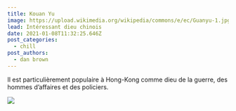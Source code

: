 ```yaml
---
title: Kouan Yu
image: https://upload.wikimedia.org/wikipedia/commons/e/ec/Guanyu-1.jpg
lead: Intéressant dieu chinois
date: 2021-01-08T11:32:25.646Z
post_categories:
  - chill
post_authors:
  - dan brown
---
```

Il est particulièrement populaire à Hong-Kong comme dieu de la guerre, des hommes d’affaires et des policiers.

![](https://upload.wikimedia.org/wikipedia/commons/thumb/6/65/Guanyu.jpg/800px-Guanyu.jpg)
